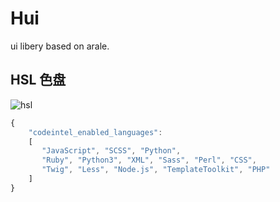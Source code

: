 # Hui
ui libery based on arale.

## HSL 色盘
![hsl](http://img.htmleaf.com/1503/hsl-color-wheel.png)

```js
{
    "codeintel_enabled_languages":
    [
       "JavaScript", "SCSS", "Python",
       "Ruby", "Python3", "XML", "Sass", "Perl", "CSS",
       "Twig", "Less", "Node.js", "TemplateToolkit", "PHP"
    ]
}
```
